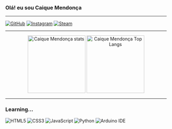 ### Olá! eu sou Caique Mendonça
<hr>

[![GitHub](https://img.shields.io/badge/GitHub-100000?style=for-the-badge&logo=github&logoColor=white)](https://github.com/Caique-Mendonca)
[![Instagram](https://img.shields.io/badge/Instagram-E4405F?style=for-the-badge&logo=instagram&logoColor=white)](https://www.instagram.com/caique.mendonca/)
[![Steam](https://img.shields.io/badge/Steam-000000?style=for-the-badge&logo=steam&logoColor=white)](https://steamcommunity.com/profiles/76561199426903055/)
<hr>
<div align="center">
<img height="180em" src="https://github-readme-stats.vercel.app/api?username=Caique-Mendonca&show_icons=true&theme=tokyonight" alt="Caique Mendonça stats"/>
<img height="180em" src="https://github-readme-stats.vercel.app/api/top-langs/?username=Caique-Mendonca&layout=compact&theme=tokyonight" alt="Caique Mendonça Top Langs"/>
</div>
<hr>

### Learning...

<div style="diplay: flex;">
    <img alt="HTML5" src="https://img.shields.io/badge/HTML5-E34F26?style=for-the-badge&logo=html5&logoColor=white">
    <img alt="CSS3" src="https://img.shields.io/badge/CSS3-1572B6?style=for-the-badge&logo=css3&logoColor=white">
    <img alt="JavaScript" src="https://img.shields.io/badge/JavaScript-F7DF1E?style=for-the-badge&logo=javascript&logoColor=black">
    <img alt="Python" src="https://img.shields.io/badge/python-3670A0?style=for-the-badge&logo=python&logoColor=ffdd54">
    <img alt="Arduino IDE" src="https://img.shields.io/badge/Arduino_IDE-00979D?style=for-the-badge&logo=arduino&logoColor=white">
    <imc alt="Java" src="https://img.shields.io/badge/java-%23ED8B00.svg?style=for-the-badge&logo=openjdk&logoColor=white">
</div>
